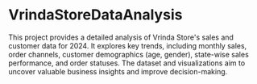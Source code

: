 # VrindaStoreDataAnalysis
This project provides a detailed analysis of Vrinda Store's sales and customer data for 2024. It explores key trends, including monthly sales, order channels, customer demographics (age, gender), state-wise sales performance, and order statuses. The dataset and visualizations aim to uncover valuable business insights and improve decision-making.
